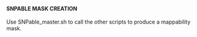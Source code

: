 #### SNPABLE MASK CREATION ####

Use SNPable_master.sh to call the other scripts to produce a mappability mask. 
